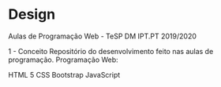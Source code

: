 # Design


Aulas de Programação Web - TeSP DM IPT.PT 2019/2020

1 - Conceito Repositório do desenvolvimento feito nas aulas de programação. Programação Web:

  HTML 5
  CSS
  Bootstrap
  JavaScript
